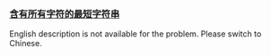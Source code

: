### [含有所有字符的最短字符串](https://leetcode.com/problems/M1oyTv)

<p>English description is not available for the problem. Please switch to Chinese.</p>
